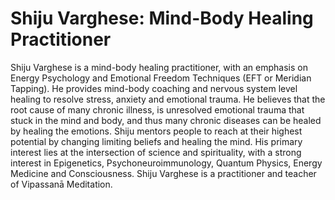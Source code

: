 # Shiju Varghese: Mind-Body Healing Practitioner 

Shiju Varghese is a mind-body healing practitioner, with an emphasis on Energy Psychology and Emotional Freedom Techniques (EFT or Meridian Tapping).
He provides mind-body coaching and nervous system level healing to resolve stress, anxiety and emotional trauma. 
He believes that the root cause of many chronic illness, is unresolved emotional trauma that stuck in the mind and body, and thus many chronic diseases can be healed by healing the emotions. Shiju mentors people to reach at their highest potential by changing limiting beliefs and healing the mind. His primary interest lies at the intersection of science and spirituality, with a strong interest in Epigenetics, Psychoneuroimmunology, Quantum Physics, Energy Medicine and Consciousness. 
Shiju Varghese is a practitioner and teacher of Vipassanā Meditation.     
   
  

